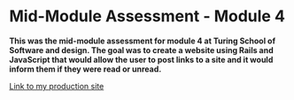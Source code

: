 # Mid-Module Assessment - Module 4
**This was the mid-module assessment for module 4 at Turing School of Software and design.  The goal was
to create a website using Rails and JavaScript that would allow the user to post links to a site
and it would inform them if they were read or unread.**

[Link to my production site](https://matturlockbox.herokuapp.com/)
